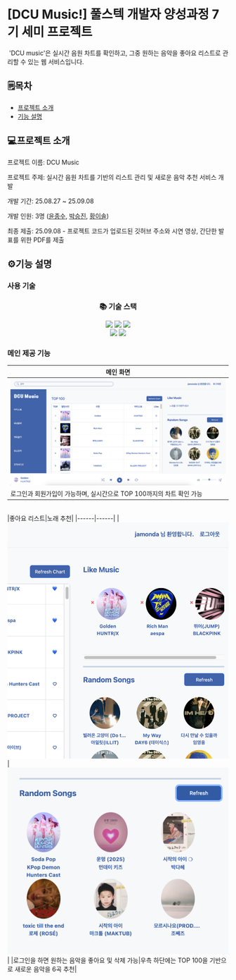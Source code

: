 # [DCU Music!] 풀스텍 개발자 양성과정 7기 세미 프로젝트
&nbsp;'DCU music'은 실시간 음원 차트를 확인하고, 그중 원하는 음악을 좋아요 리스트로 관리할 수 있는 웹 서비스입니다.

## 🗒️목차
- [프로젝트 소개](#프로젝트-소개)
- [기능 설명](#기능-설명)

## 💻프로젝트 소개
프로젝트 이름: DCU Music

프로젝트 주제: 실시간 음원 차트를 기반의 리스트 관리 및 새로운 음악 추천 서비스 개발

개발 기간: 25.08.27 ~ 25.09.08

개발 인원: 3명 ([윤종수], [박승진], [황이솔])

최종 제출: 25.09.08 - 프로젝트 코드가 업로드된 깃허브 주소와 시연 영상, 간단한 발표를 위한 PDF를 제출

## ⚙️기능 설명
### 사용 기술
<div align=center><h3>📚 기술 스택</h3></div>
<div align=center> 
  <img src="https://img.shields.io/badge/react-61DAFB?style=for-the-badge&logo=react&logoColor=black"> 
  <img src="https://img.shields.io/badge/javascript-F7DF1E?style=for-the-badge&logo=javascript&logoColor=black"> 
  <img src="https://img.shields.io/badge/mysql-4479A1?style=for-the-badge&logo=mysql&logoColor=white"> 
  <br>
  <img src="https://img.shields.io/badge/github-181717?style=for-the-badge&logo=github&logoColor=white">
  <img src="https://img.shields.io/badge/git-F05032?style=for-the-badge&logo=git&logoColor=white">
</div>

### 메인 제공 기능

|메인 화면|
|------|
|<img src="https://github.com/jamonda1/semiProject/blob/main/images/home.png?raw=true" />|
|로그인과 회원가입이 가능하며, 실시간으로 TOP 100까지의 차트 확인 가능|
<br/>
<div>
|좋아요 리스트|노래 추천|
|------|------|
|<img src="https://github.com/jamonda1/semiProject/blob/main/images/like.png" />|<img src="https://github.com/jamonda1/semiProject/blob/main/images/recommend.png?raw=true" />|
|로그인을 하면 원하는 음악을 좋아요 및 삭제 가능|우측 하단에는 TOP 100을 기반으로 새로운 음악을 6곡 추천|
</div>

[박승진]: <https://github.com/jamonda1>
[윤종수]: <https://github.com/PongPong2>
[황이솔]: <https://github.com/yisol03>
